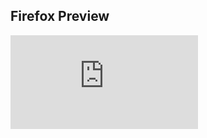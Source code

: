 Firefox Preview
---------------

![firefox preview](https://github.com/cOb4l7/dotfiles/blob/master/mozilla/.mozilla/firefox/README.md)
